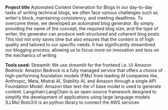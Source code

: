 **Project title**
Automated Content Generation for Blogs
 In our day-to-day tasks of writing technical blogs, we often face various challenges such as writer's block, maintaining consistency, and meeting deadlines. To overcome these, we developed an automated blog generator. By simply providing the name of the concept, the required blog size, and the type of writer, the generator can produce well-structured and coherent blog posts. This tool not only saves time but also ensures that the content is of high quality and tailored to our specific needs. It has significantly streamlined our blogging process, allowing us to focus more on innovation and less on the mechanics of writing

**Tools used:**
Streamlit: We use streamlit for the frontend i.e..UI
Amazon Bedrock: Amazon Bedrock is a fully managed service that offers a choice of high-performing foundation models (FMs) from leading AI companies like, Anthropic, Meta, Mistral AI, Stability AI, and Amazon through a single API
Foundation Model: Amazon titan text-lite v1 base model is used to generate content.
Langchain:LangChain is an open-source framework designed to simplify the development of applications using large language models (LLMs)
Boto3:It is an python library to connect the AWS services




